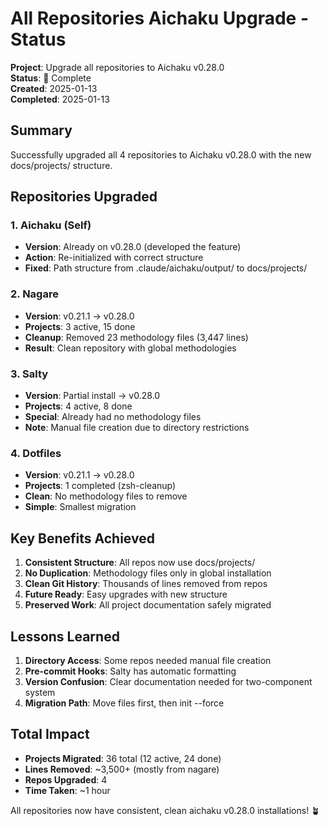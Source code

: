# All Repositories Aichaku Upgrade - Status

**Project**: Upgrade all repositories to Aichaku v0.28.0\
**Status**: 🌳 Complete\
**Created**: 2025-01-13\
**Completed**: 2025-01-13

## Summary

Successfully upgraded all 4 repositories to Aichaku v0.28.0 with the new
docs/projects/ structure.

## Repositories Upgraded

### 1. Aichaku (Self)

- **Version**: Already on v0.28.0 (developed the feature)
- **Action**: Re-initialized with correct structure
- **Fixed**: Path structure from .claude/aichaku/output/ to docs/projects/

### 2. Nagare

- **Version**: v0.21.1 → v0.28.0
- **Projects**: 3 active, 15 done
- **Cleanup**: Removed 23 methodology files (3,447 lines)
- **Result**: Clean repository with global methodologies

### 3. Salty

- **Version**: Partial install → v0.28.0
- **Projects**: 4 active, 8 done
- **Special**: Already had no methodology files
- **Note**: Manual file creation due to directory restrictions

### 4. Dotfiles

- **Version**: v0.21.1 → v0.28.0
- **Projects**: 1 completed (zsh-cleanup)
- **Clean**: No methodology files to remove
- **Simple**: Smallest migration

## Key Benefits Achieved

1. **Consistent Structure**: All repos now use docs/projects/
2. **No Duplication**: Methodology files only in global installation
3. **Clean Git History**: Thousands of lines removed from repos
4. **Future Ready**: Easy upgrades with new structure
5. **Preserved Work**: All project documentation safely migrated

## Lessons Learned

1. **Directory Access**: Some repos needed manual file creation
2. **Pre-commit Hooks**: Salty has automatic formatting
3. **Version Confusion**: Clear documentation needed for two-component system
4. **Migration Path**: Move files first, then init --force

## Total Impact

- **Projects Migrated**: 36 total (12 active, 24 done)
- **Lines Removed**: ~3,500+ (mostly from nagare)
- **Repos Upgraded**: 4
- **Time Taken**: ~1 hour

All repositories now have consistent, clean aichaku v0.28.0 installations! 🪴
